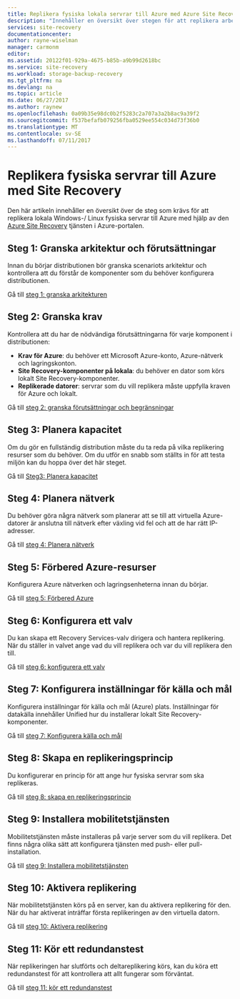 ```yaml
---
title: Replikera fysiska lokala servrar till Azure med Azure Site Recovery | Microsoft Docs
description: "Innehåller en översikt över stegen för att replikera arbetsbelastningar som körs på lokala Windows-/ Linux fysiska servrar till Azure med Azure Site Recovery-tjänsten."
services: site-recovery
documentationcenter: 
author: rayne-wiselman
manager: carmonm
editor: 
ms.assetid: 20122f01-929a-4675-b85b-a9b99d2618bc
ms.service: site-recovery
ms.workload: storage-backup-recovery
ms.tgt_pltfrm: na
ms.devlang: na
ms.topic: article
ms.date: 06/27/2017
ms.author: raynew
ms.openlocfilehash: 0a09b35e98dc0b2f5283c2a707a3a2b8ac9a39f2
ms.sourcegitcommit: f537befafb079256fba0529ee554c034d73f36b0
ms.translationtype: MT
ms.contentlocale: sv-SE
ms.lasthandoff: 07/11/2017
---
```

# <a name="replicate-physical-servers-to-azure-with-site-recovery"></a>Replikera fysiska servrar till Azure med Site Recovery

Den här artikeln innehåller en översikt över de steg som krävs för att replikera lokala Windows-/ Linux fysiska servrar till Azure med hjälp av den [Azure Site Recovery](site-recovery-overview.md) tjänsten i Azure-portalen.


## <a name="step-1-review-architecture-and-prerequisites"></a>Steg 1: Granska arkitektur och förutsättningar

Innan du börjar distributionen bör granska scenariots arkitektur och kontrollera att du förstår de komponenter som du behöver konfigurera distributionen.

Gå till [steg 1: granska arkitekturen](physical-walkthrough-architecture.md)


## <a name="step-2-review-prerequisites"></a>Steg 2: Granska krav

Kontrollera att du har de nödvändiga förutsättningarna för varje komponent i distributionen:

- **Krav för Azure**: du behöver ett Microsoft Azure-konto, Azure-nätverk och lagringskonton.
- **Site Recovery-komponenter på lokala**: du behöver en dator som körs lokalt Site Recovery-komponenter.
- **Replikerade datorer**: servrar som du vill replikera måste uppfylla kraven för Azure och lokalt.

Gå till [steg 2: granska förutsättningar och begränsningar](physical-walkthrough-prerequisites.md)

## <a name="step-3-plan-capacity"></a>Steg 3: Planera kapacitet

Om du gör en fullständig distribution måste du ta reda på vilka replikering resurser som du behöver. Om du utför en snabb som ställts in för att testa miljön kan du hoppa över det här steget.

Gå till [Steg3: Planera kapacitet](physical-walkthrough-capacity.md)

## <a name="step-4-plan-networking"></a>Steg 4: Planera nätverk

Du behöver göra några nätverk som planerar att se till att virtuella Azure-datorer är anslutna till nätverk efter växling vid fel och att de har rätt IP-adresser.

Gå till [steg 4: Planera nätverk](physical-walkthrough-network.md)

##  <a name="step-5-prepare-azure-resources"></a>Steg 5: Förbered Azure-resurser

Konfigurera Azure nätverken och lagringsenheterna innan du börjar. 

Gå till [steg 5: Förbered Azure](physical-walkthrough-prepare-azure.md)


## <a name="step-6-set-up-a-vault"></a>Steg 6: Konfigurera ett valv

Du kan skapa ett Recovery Services-valv dirigera och hantera replikering. När du ställer in valvet ange vad du vill replikera och var du vill replikera den till.

Gå till [steg 6: konfigurera ett valv](physical-walkthrough-create-vault.md)

## <a name="step-7-configure-source-and-target-settings"></a>Steg 7: Konfigurera inställningar för källa och mål

Konfigurera inställningar för källa och mål (Azure) plats. Inställningar för datakälla innehåller Unified hur du installerar lokalt Site Recovery-komponenter.

Gå till [steg 7: Konfigurera källa och mål](physical-walkthrough-source-target.md)

## <a name="step-8-set-up-a-replication-policy"></a>Steg 8: Skapa en replikeringsprincip

Du konfigurerar en princip för att ange hur fysiska servrar som ska replikeras.

Gå till [steg 8: skapa en replikeringsprincip](physical-walkthrough-replication.md)

## <a name="step-9-install-the-mobility-service"></a>Steg 9: Installera mobilitetstjänsten

Mobilitetstjänsten måste installeras på varje server som du vill replikera. Det finns några olika sätt att konfigurera tjänsten med push- eller pull-installation.

Gå till [steg 9: Installera mobilitetstjänsten](physical-walkthrough-install-mobility.md)

## <a name="step-10-enable-replication"></a>Steg 10: Aktivera replikering

När mobilitetstjänsten körs på en server, kan du aktivera replikering för den. När du har aktiverat inträffar första replikeringen av den virtuella datorn.

Gå till [steg 10: Aktivera replikering](physical-walkthrough-enable-replication.md)

## <a name="step-11-run-a-test-failover"></a>Steg 11: Kör ett redundanstest

När replikeringen har slutförts och deltareplikering körs, kan du köra ett redundanstest för att kontrollera att allt fungerar som förväntat.

Gå till [steg 11: kör ett redundanstest](physical-walkthrough-test-failover.md)

